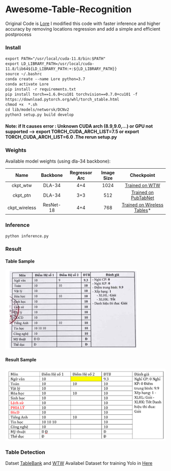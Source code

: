 # Awesome-Table-Recognition
Original Code is [Lore](https://github.com/AlibabaResearch/AdvancedLiterateMachinery/tree/main/DocumentUnderstanding/LORE-TSR)
I modified this code with faster inference and higher accuracy by removing locations regression and add a simple and efficient postprocess

### Install 
```
export PATH="/usr/local/cuda-11.8/bin:$PATH"
export LD_LIBRARY_PATH=/usr/local/cuda-11.8/lib64${LD_LIBRARY_PATH:+:${LD_LIBRARY_PATH}}
source ~/.bashrc
conda create --name Lore python=3.7
conda activate Lore
pip install -r requirements.txt
pip install torch==1.6.0+cu101 torchvision==0.7.0+cu101 -f https://download.pytorch.org/whl/torch_stable.html
chmod +x  *.sh
cd lib/models/networsk/DCNv2
python3 setup.py build develop
```
#### Note: if It causes error : Unknown CUDA arch (8.9,9.0,...) or GPU not supported --> export TORCH_CUDA_ARCH_LIST=7.5 or export TORCH_CUDA_ARCH_LIST=6.0 .The rerun setup.py

### Weights
Available model weights (using dla-34 backbone):

| Name | Backbone | Regressor Arc | Image Size | Checkpoint | 
| :---:| :---:| :---: | :---: | :---: |
|ckpt_wtw| DLA-34 | 4+4 | 1024 |[Trained on WTW](https://drive.google.com/file/d/1n33c9jmGmjSfRbheleE1pqiIXBb_BCEw/view?usp=sharing)|
|ckpt_ptn| DLA-34 | 3+3 | 512 | [Trained on PubTabNet](https://drive.google.com/file/d/1hg5R42u_6xaoO-6Ft18Ctu86HB_N2Bzu/view?usp=sharing)|
|ckpt_wireless| ResNet-18 | 4+4 | 768 | [Trained on Wireless Tables](https://drive.google.com/file/d/1cBaewRwlZF1tIZovT49HpJZ5wlb3nSCw/view?usp=sharing)*|


### Inference
```
python inference.py
```
### Result
#### Table Sample
![Table Sample](samples/table_1.png)

#### Result Sample
![Result Sample](samples/result_1.png)
### Table Detection
Datset [TableBank](https://github.com/doc-analysis/TableBank) and [WTW](https://github.com/wangwen-whu/wtw-dataset)
Availabel Dataset for training Yolo in [Here](https://drive.google.com/drive/folders/10FTDBGsErTH4OkNXAbCCA-cuUr1-XPau?usp=sharing)
